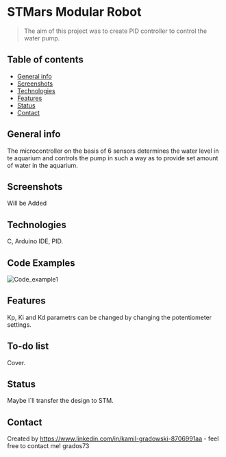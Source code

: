 # STMars Modular Robot
>The aim of this project was to create PID controller to control the water pump.

## Table of contents
* [General info](#general-info)
* [Screenshots](#screenshots)
* [Technologies](#technologies)
* [Features](#features)
* [Status](#status)
* [Contact](#contact)

## General info
The microcontroller on the basis of 6 sensors determines the water level in te aquarium and controls the pump in such a way as to provide set amount of water in the aquarium.

## Screenshots
Will be Added

## Technologies
C,
Arduino IDE,
PID.

## Code Examples

![Code_example1](./photo/code1.png)

## Features
Kp, Ki and Kd parametrs can be changed by changing the potentiometer settings.

## To-do list
Cover.

## Status
Maybe I`ll transfer the design to STM.

## Contact
Created by https://www.linkedin.com/in/kamil-gradowski-8706991aa - feel free to contact me!
grados73
